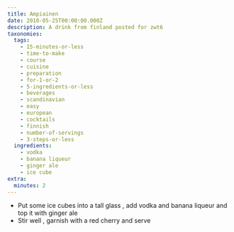 ```yaml
---
title: Ampiainen
date: 2010-05-25T00:00:00.000Z
description: A drink from finland posted for zwt6
taxonomies:
  tags:
    - 15-minutes-or-less
    - time-to-make
    - course
    - cuisine
    - preparation
    - for-1-or-2
    - 5-ingredients-or-less
    - beverages
    - scandinavian
    - easy
    - european
    - cocktails
    - finnish
    - number-of-servings
    - 3-steps-or-less
  ingredients:
    - vodka
    - banana liqueur
    - ginger ale
    - ice cube
extra:
  minutes: 2
---
```

 - Put some ice cubes into a tall glass , add vodka and banana liqueur and top it with ginger ale
 - Stir well , garnish with a red cherry and serve
